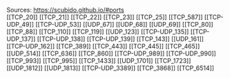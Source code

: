 Sources:
https://scubido.github.io/#ports
\
[[TCP_20]]
[[TCP_21]]
[[TCP_22]]
[[TCP_23]]
[[TCP_25]]
[[TCP_587]]
[[TCP-UDP_49]]
[[TCP-UDP_53]]
[[UDP_67]]
[[UDP_68]]
[[UDP_69]]
[[TCP_80]]
[[TCP_88]]
[[TCP_110]]
[[TCP_119]]
[[UDP_123]]
[[TCP-UDP_135]]
[[TCP-UDP_137]]
[[TCP-UDP_138]]
[[TCP-UDP_139]]
[[TCP_143]]
[[UDP_161]]
[[TCP-UDP_162]]
[[TCP_389]]
[[TCP_443]]
[[TCP_445]]
[[TCP_465]]
[[UDP_514]]
[[TCP_636]]
[[TCP_860]]
[[TCP-UDP_989]]
[[TCP-UDP_990]]
[[TCP_993]]
[[TCP_995]]
[[TCP_1433]]
[[UDP_1701]]
[[TCP_1723]]
[[UDP_1812]]
[[UDP_1813]]
[[TCP-UDP_3389]]
[[TCP_3868]]
[[TCP_6514]]
